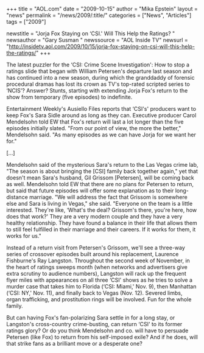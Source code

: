 +++
title = "AOL.com"
date = "2009-10-15"
author = "Mika Epstein"
layout = "news"
permalink = "/news/2009/:title/"
categories = ["News", "Articles"]
tags = ["2009"]

newstitle = "Jorja Fox Staying on &#8216;CSI.' Will This Help the Ratings? "
newsauthor = "Gary Susman "
newssource = "AOL Inside TV"
newsurl = "http://insidetv.aol.com/2009/10/15/jorja-fox-staying-on-csi-will-this-help-the-ratings/"
+++

The latest puzzler for the &#8216;CSI: Crime Scene Investigation': How to stop a ratings slide that began with William Petersen's departure last season and has continued into a new season, during which the granddaddy of forensic procedural dramas has lost its crown as TV's top-rated scripted series to &#8216;NCIS'? Answer? Stunts, starting with extending Jorja Fox's return to the show from temporary (five episodes) to indefinite.

Entertainment Weekly's Ausiello Files reports that &#8216;CSI's' producers want to keep Fox's Sara Sidle around as long as they can. Executive producer Carol Mendelsohn told EW that Fox's return will last a lot longer than the five episodes initially slated. "From our point of view, the more the better," Mendelsohn said. "As many episodes as we can have Jorja for we want her for."

[...]

Mendelsohn said of the mysterious Sara's return to the Las Vegas crime lab, "The season is about bringing the [CSI] family back together again," yet that doesn't mean Sara's husband, Gil Grissom [Petersen], will be coming back as well. Mendelsohn told EW that there are no plans for Petersen to return, but said that future episodes will offer some explanation as to their long-distance marriage. "We will address the fact that Grissom is somewhere else and Sara is living in Vegas," she said. "Everyone on the team is a little interested. They're like, &#8216;What's the deal? Grissom's there, you're here, how does that work?' They are a very modern couple and they have a very healthy relationship. They have found a balance in their life that allows them to still feel fulfilled in their marriage and their careers. If it works for them, it works for us."

Instead of a return visit from Petersen's Grissom, we'll see a three-way series of crossover episodes built around his replacement, Laurence Fishburne's Ray Langston. Throughout the second week of November, in the heart of ratings sweeps month (when networks and advertisers give extra scrutiny to audience numbers), Langston will rack up the frequent flyer miles with appearances on all three &#8216;CSI' shows as he tries to solve a murder case that takes him to Florida (&#8216;CSI: Miami,' Nov. 9), then Manhattan (&#8216;CSI: NY,' Nov. 11), and finally back to Vegas (Nov. 12). Severed limbs, organ trafficking, and prostitution rings will be involved. Fun for the whole family.

But can having Fox's fan-polarizing Sara settle in for a long stay, or Langston's cross-country crime-busting, can return &#8216;CSI' to its former ratings glory? Or do you think Mendelsohn and co. will have to persuade Petersen (like Fox) to return from his self-imposed exile? And if he does, will that strike fans as a brilliant move or a desperate one?  
